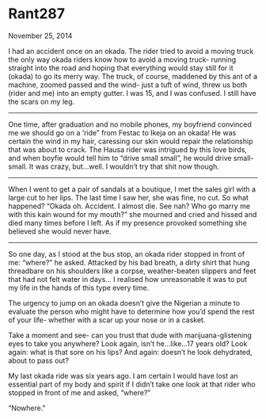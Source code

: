 # Rant287


November 25, 2014

I had an accident once on an okada. The rider tried to avoid a moving truck the only way okada riders know how to avoid a moving truck- running straight into the road and hoping that everything would stay still for it (okada) to go its merry way. The truck, of course, maddened by this ant of a machine, zoomed passed and the wind- just a tuft of wind, threw us both (rider and me) into an empty gutter.
I was 15, and I was confused. I still have the scars on my leg.
*** 
One time, after graduation and no mobile phones, my boyfriend convinced me we should go on a ‘ride” from Festac to Ikeja on an okada! He was certain the wind in my hair, caressing our skin would repair the relationship that was about to crack. The Hausa rider was intrigued by this love birds, and when boyfie would tell him to “drive small small”, he would drive small-small. It was crazy, but…well. I wouldn’t try that shit now though.
*** 
When I went to get a pair of sandals at a boutique, I met the sales girl with a large cut to her lips. The last time I saw her, she was fine, no cut. So what happened?
“Okada oh. Accident. I almost die. See nah? Who go marry me with this kain wound for my mouth?” she mourned and cried and hissed and died many times before I left. As if my presence provoked something she believed she would never have.
***
So one day, as I stood at the bus stop, an okada rider stopped in front of me: “where?” he asked.
Attacked by his bad breath, a dirty shirt that hung threadbare on his shoulders like a corpse, weather-beaten slippers and feet that had not felt water in days… I realised how unreasonable it was to put my life in the hands of this type every time.

The urgency to jump on an okada doesn’t give the Nigerian a minute to evaluate the person who might have to determine how you’d spend the rest of your life- whether with a scar up your nose or in a casket. 

Take a moment and see- can you trust that dude with marijuana-glistening eyes to take you anywhere? 
Look again, isn’t he…like…17 years old? 
Look again: what is that sore on his lips? 
And again: doesn’t he look dehydrated, about to pass out? 

My last okada ride was six years ago. I am certain I would have lost an essential part of my body and spirit if I didn’t take one look at that rider who stopped in front of me and asked, “where?”

“Nowhere."